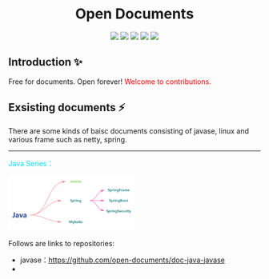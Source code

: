 

<div align="center">
<h1>Open Documents</h1>

<div><img src="https://img.shields.io/badge/javase-blue"/> <img src="https://img.shields.io/badge/linux-green"/> <img src="https://img.shields.io/badge/spring_security-yellow"/> <img src="https://img.shields.io/badge/spring_frame-violet"/> <img src="https://img.shields.io/badge/mysql-337b3"/></div>

</div>



## Introduction  ✨

Free for documents. Open forever! <font color=red>Welcome to contributions.</font>

## Exsisting documents  ⚡️

There are some kinds of baisc documents consisting of javase, linux and various frame such as netty, spring. 

---
<font color="00E0FF">Java Series：</font>

<div>
<img src="./PIC/pic1.png" width=50%/>
</div>





Follows are links to repositories:
- javase：https://github.com/open-documents/doc-java-javase 
- 






